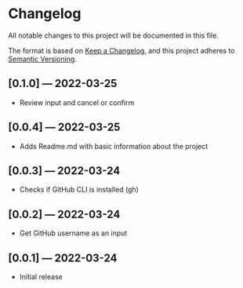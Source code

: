# Changelog

All notable changes to this project will be documented in this file.

The format is based on [Keep a Changelog](https://keepachangelog.com/en/1.0.0/),
and this project adheres to [Semantic Versioning](https://semver.org/spec/v2.0.0.html).

## [0.1.0] — 2022-03-25

- Review input and cancel or confirm

## [0.0.4] — 2022-03-25

- Adds Readme.md with basic information about the project

## [0.0.3] — 2022-03-24

- Checks if GitHub CLI is installed (gh)

## [0.0.2] — 2022-03-24

- Get GitHub username as an input

## [0.0.1] — 2022-03-24

- Initial release
